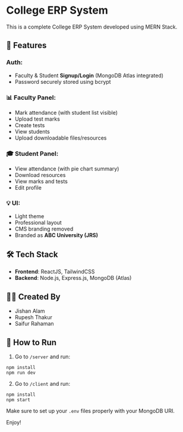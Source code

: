 
# College ERP System

This is a complete College ERP System developed using MERN Stack.

## 🔐 Features

### Auth:
- Faculty & Student **Signup/Login** (MongoDB Atlas integrated)
- Password securely stored using bcrypt

### 📊 Faculty Panel:
- Mark attendance (with student list visible)
- Upload test marks
- Create tests
- View students
- Upload downloadable files/resources

### 🎓 Student Panel:
- View attendance (with pie chart summary)
- Download resources
- View marks and tests
- Edit profile

### 💡 UI:
- Light theme
- Professional layout
- CMS branding removed
- Branded as **ABC University (JRS)**

## 🛠 Tech Stack
- **Frontend**: ReactJS, TailwindCSS
- **Backend**: Node.js, Express.js, MongoDB (Atlas)

## 👨‍💻 Created By
- Jishan Alam  
- Rupesh Thakur  
- Saifur Rahaman

## 🚀 How to Run

1. Go to `/server` and run:
```
npm install
npm run dev
```

2. Go to `/client` and run:
```
npm install
npm start
```

Make sure to set up your `.env` files properly with your MongoDB URI.

Enjoy!
